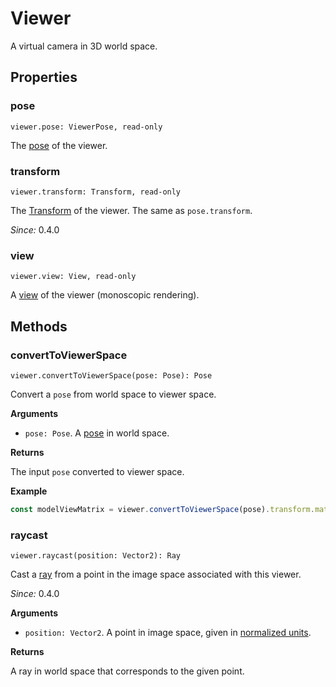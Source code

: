 # Viewer

A virtual camera in 3D world space.

## Properties

### pose

`viewer.pose: ViewerPose, read-only`

The [pose](viewer-pose.md) of the viewer.

### transform

`viewer.transform: Transform, read-only`

The [Transform](transform.md) of the viewer. The same as `pose.transform`.

*Since:* 0.4.0

### view

`viewer.view: View, read-only`

A [view](view.md) of the viewer (monoscopic rendering).

## Methods

### convertToViewerSpace

`viewer.convertToViewerSpace(pose: Pose): Pose`

Convert a `pose` from world space to viewer space.

**Arguments**

* `pose: Pose`. A [pose](pose.md) in world space.

**Returns**

The input `pose` converted to viewer space.

**Example**

```js
const modelViewMatrix = viewer.convertToViewerSpace(pose).transform.matrix;
```

### raycast

`viewer.raycast(position: Vector2): Ray`

Cast a [ray](ray.md) from a point in the image space associated with this viewer.

*Since:* 0.4.0

**Arguments**

* `position: Vector2`. A point in image space, given in [normalized units](trackable-pointer.md).

**Returns**

A ray in world space that corresponds to the given point.
